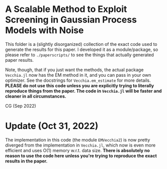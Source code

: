
# A Scalable Method to Exploit Screening in Gaussian Process Models with Noise

This folder is a (slightly disorganized) collection of the exact code used to
generate the results for this paper. I developed it as a module/package, so
please refer to `./paperscripts/` to see the things that actually generated
paper results.

Note, though, that if you just want the methods, the actual package `Vecchia.jl`
now has the EM method in it, and you can pass in your own optimizer. See the
docstrings for `Vecchia.em_estimate` for more details. **PLEASE do not use this
code unless you are explicitly trying to literally reproduce things from the
paper. The code in `Vecchia.jl` will be faster and cleaner in all
circumstances.**

CG (Sep 2022)

# Update (Oct 31, 2022)

The implementation in this code (the module `EMVecchia2`) is now pretty diverged
from the implementation in `Vecchia.jl`, which now is even more efficient and
uses O(1) memory w.r.t. data size. **There is absolutely no reason to use the
code here unless you're trying to reproduce the exact results in the paper.**

